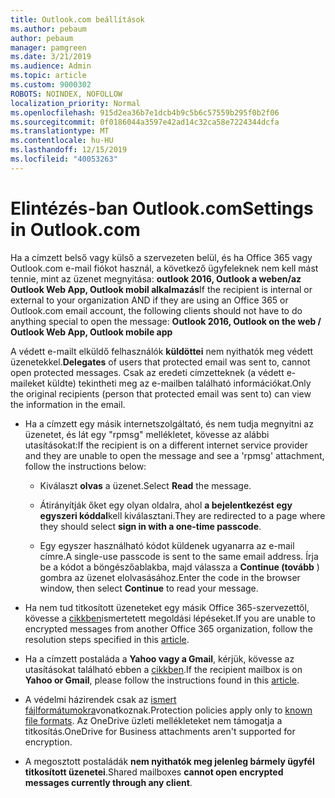 ```yaml
---
title: Outlook.com beállítások
ms.author: pebaum
author: pebaum
manager: pamgreen
ms.date: 3/21/2019
ms.audience: Admin
ms.topic: article
ms.custom: 9000302
ROBOTS: NOINDEX, NOFOLLOW
localization_priority: Normal
ms.openlocfilehash: 915d2ea36b7e1dcb4b9c5b6c57559b295f0b2f06
ms.sourcegitcommit: 0f0186044a3597e42ad14c32ca58e7224344dcfa
ms.translationtype: MT
ms.contentlocale: hu-HU
ms.lasthandoff: 12/15/2019
ms.locfileid: "40053263"
---
```

# <a name="settings-in-outlookcom"></a><span data-ttu-id="3d06f-102">Elintézés-ban Outlook.com</span><span class="sxs-lookup"><span data-stu-id="3d06f-102">Settings in Outlook.com</span></span>

<span data-ttu-id="3d06f-103">Ha a címzett belső vagy külső a szervezeten belül, és ha Office 365 vagy Outlook.com e-mail fiókot használ, a következő ügyfeleknek nem kell mást tennie, mint az üzenet megnyitása: **outlook 2016, Outlook a weben/az Outlook Web App, Outlook mobil alkalmazás**</span><span class="sxs-lookup"><span data-stu-id="3d06f-103">If the recipient is internal or external to your organization AND if they are using an Office 365 or Outlook.com email account, the following clients should not have to do anything special to open the message: **Outlook 2016, Outlook on the web / Outlook Web App, Outlook mobile app**</span></span>

<span data-ttu-id="3d06f-104">A védett e-mailt elküldő felhasználók **küldöttei** nem nyithatók meg védett üzenetekkel.</span><span class="sxs-lookup"><span data-stu-id="3d06f-104">**Delegates** of users that protected email was sent to, cannot open protected messages.</span></span> <span data-ttu-id="3d06f-105">Csak az eredeti címzetteknek (a védett e-maileket küldte) tekintheti meg az e-mailben található információkat.</span><span class="sxs-lookup"><span data-stu-id="3d06f-105">Only the original recipients (person that protected email was sent to) can view the information in the email.</span></span>

- <span data-ttu-id="3d06f-106">Ha a címzett egy másik internetszolgáltató, és nem&nbsp;tudja megnyitni az üzenetet, és lát egy "rpmsg" mellékletet, kövesse az alábbi utasításokat:</span><span class="sxs-lookup"><span data-stu-id="3d06f-106">If the recipient is on a different internet service provider and they are&nbsp;unable to open the message and see a 'rpmsg' attachment, follow the instructions below:</span></span>
    
    - <span data-ttu-id="3d06f-107">Kiválaszt **olvas** a üzenet.</span><span class="sxs-lookup"><span data-stu-id="3d06f-107">Select **Read** the message.</span></span>
    
    - <span data-ttu-id="3d06f-108">Átirányítják őket egy olyan oldalra, ahol **a bejelentkezést egy egyszeri kóddal**kell kiválasztani.</span><span class="sxs-lookup"><span data-stu-id="3d06f-108">They are redirected to a page where they should select **sign in with a one-time passcode**.</span></span>
    
    - <span data-ttu-id="3d06f-109">Egy egyszer használható kódot küldenek ugyanarra az e-mail címre.</span><span class="sxs-lookup"><span data-stu-id="3d06f-109">A single-use passcode is sent to the same email address.</span></span> <span data-ttu-id="3d06f-110">Írja be a kódot a böngészőablakba, majd válassza a **Continue (tovább** ) gombra az üzenet elolvasásához.</span><span class="sxs-lookup"><span data-stu-id="3d06f-110">Enter the code in the browser window, then select **Continue** to read your message.</span></span>

- <span data-ttu-id="3d06f-111">Ha nem tud titkosított üzeneteket egy másik Office 365-szervezettől, kövesse a [cikkben](https://support.office.com/article/known-issues-opening-irm-protected-emails-sent-from-users-in-other-office-365-organizations-0dec0593-a05d-4aa2-8445-9311ebab3164)ismertetett megoldási lépéseket.</span><span class="sxs-lookup"><span data-stu-id="3d06f-111">If you are unable to encrypted messages from another Office 365 organization, follow the resolution steps specified in this [article](https://support.office.com/article/known-issues-opening-irm-protected-emails-sent-from-users-in-other-office-365-organizations-0dec0593-a05d-4aa2-8445-9311ebab3164).</span></span>

- <span data-ttu-id="3d06f-112">Ha a címzett postaláda a **Yahoo vagy a Gmail**, kérjük, kövesse az</span> utasításokat található ebben a [cikkben](https://support.office.com/article/how-do-i-open-a-protected-message-1157a286-8ecc-4b1e-ac43-2a608fbf3098).</span><span class="sxs-lookup"><span data-stu-id="3d06f-112">If the recipient mailbox is on **Yahoo or Gmail**, please follow the instructions</span> found in this [article](https://support.office.com/article/how-do-i-open-a-protected-message-1157a286-8ecc-4b1e-ac43-2a608fbf3098).</span></span>

- <span data-ttu-id="3d06f-113">A védelmi házirendek csak az [ismert fájlformátumokra](https://docs.microsoft.com/azure/information-protection/rms-client/client-admin-guide-file-types)vonatkoznak.</span><span class="sxs-lookup"><span data-stu-id="3d06f-113">Protection policies apply only to [known file formats](https://docs.microsoft.com/azure/information-protection/rms-client/client-admin-guide-file-types).</span></span> <span data-ttu-id="3d06f-114">Az OneDrive üzleti mellékleteket nem támogatja a titkosítás.</span><span class="sxs-lookup"><span data-stu-id="3d06f-114">OneDrive for Business attachments aren't supported for encryption.</span></span>

- <span data-ttu-id="3d06f-115">A megosztott postaládák **nem nyithatók meg jelenleg bármely ügyfél titkosított üzenetei**.</span><span class="sxs-lookup"><span data-stu-id="3d06f-115">Shared mailboxes **cannot open encrypted messages currently through any client**.</span></span> 
